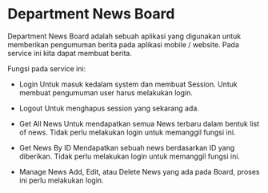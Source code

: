 # Department News Board

Department News Board adalah sebuah aplikasi yang digunakan untuk memberikan pengumuman berita pada aplikasi mobile / website. Pada service ini kita dapat membuat berita.

Fungsi pada service ini:
- Login
Untuk masuk kedalam system dan membuat Session. Untuk membuat pengumuman user harus melakukan login.

- Logout
Untuk menghapus session yang sekarang ada.

- Get All News
Untuk mendapatkan semua News terbaru dalam bentuk list of news. Tidak perlu melakukan login untuk memanggil fungsi ini.

- Get News By ID
Mendapatkan sebuah news berdasarkan ID yang diberikan. Tidak perlu melakukan login untuk memanggil fungsi ini.

- Manage News
Add, Edit, atau Delete News yang ada pada Board, proses ini perlu melakukan login.
